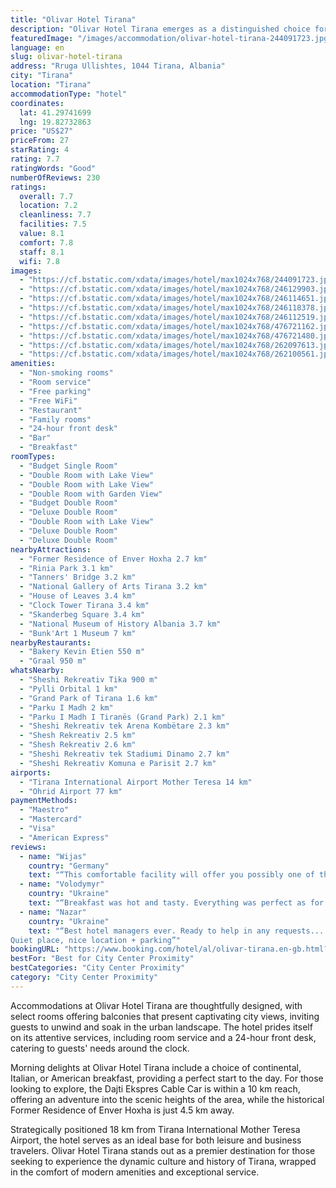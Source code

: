 ```yaml
---
title: "Olivar Hotel Tirana"
description: "Olivar Hotel Tirana emerges as a distinguished choice for travelers seeking a blend of comfort and convenience in Albania's vibrant capital."
featuredImage: "/images/accommodation/olivar-hotel-tirana-244091723.jpg"
language: en
slug: olivar-hotel-tirana
address: "Rruga Ullishtes, 1044 Tirana, Albania"
city: "Tirana"
location: "Tirana"
accommodationType: "hotel"
coordinates:
  lat: 41.29741699
  lng: 19.82732863
price: "US$27"
priceFrom: 27
starRating: 4
rating: 7.7
ratingWords: "Good"
numberOfReviews: 230
ratings:
  overall: 7.7
  location: 7.2
  cleanliness: 7.7
  facilities: 7.5
  value: 8.1
  comfort: 7.8
  staff: 8.1
  wifi: 7.8
images:
  - "https://cf.bstatic.com/xdata/images/hotel/max1024x768/244091723.jpg?k=e837d50494ced313e01dfbe8ce1ac2e54aaf7ad514584fcddc9e2a27bfd4dcc1&o=&hp=1"
  - "https://cf.bstatic.com/xdata/images/hotel/max1024x768/246129903.jpg?k=ddf9532c2aed6897a4b1f050390964a142496b74b24ba2090fa61c28b0b94b19&o=&hp=1"
  - "https://cf.bstatic.com/xdata/images/hotel/max1024x768/246114651.jpg?k=580f3d4dc8ab69fec58490c4912ffc111fbf0e4963bfd8b8e43207342088e726&o=&hp=1"
  - "https://cf.bstatic.com/xdata/images/hotel/max1024x768/246118378.jpg?k=4cdd64ca77baf34f40daa2b2d69b49bb35df538e562d0250e8d58e4f23a2d05b&o=&hp=1"
  - "https://cf.bstatic.com/xdata/images/hotel/max1024x768/246112519.jpg?k=82b994e563a6d0353400abae6f516f04e0410487856e36af67a04725dc997d8e&o=&hp=1"
  - "https://cf.bstatic.com/xdata/images/hotel/max1024x768/476721162.jpg?k=7a69082ccd919c86eb40fd507ba12a93d552cf9aa72bb7c6eff754c2561b0ba0&o=&hp=1"
  - "https://cf.bstatic.com/xdata/images/hotel/max1024x768/476721480.jpg?k=791e46acdabc0c2466c8f1bc3861621b8bb014b10575957dafc70a12ca5547d4&o=&hp=1"
  - "https://cf.bstatic.com/xdata/images/hotel/max1024x768/262097613.jpg?k=2cacb3c951998206ac56f852fe11ba641e53c7778ae771aad2d96acd8ba6d958&o=&hp=1"
  - "https://cf.bstatic.com/xdata/images/hotel/max1024x768/262100561.jpg?k=6898b4b096c2efe9edd7cf3381acbcfa08b8fa202e930c16438a8efe56cb4114&o=&hp=1"
amenities:
  - "Non-smoking rooms"
  - "Room service"
  - "Free parking"
  - "Free WiFi"
  - "Restaurant"
  - "Family rooms"
  - "24-hour front desk"
  - "Bar"
  - "Breakfast"
roomTypes:
  - "Budget Single Room"
  - "Double Room with Lake View"
  - "Double Room with Lake View"
  - "Double Room with Garden View"
  - "Budget Double Room"
  - "Deluxe Double Room"
  - "Double Room with Lake View"
  - "Deluxe Double Room"
  - "Deluxe Double Room"
nearbyAttractions:
  - "Former Residence of Enver Hoxha 2.7 km"
  - "Rinia Park 3.1 km"
  - "Tanners' Bridge 3.2 km"
  - "National Gallery of Arts Tirana 3.2 km"
  - "House of Leaves 3.4 km"
  - "Clock Tower Tirana 3.4 km"
  - "Skanderbeg Square 3.4 km"
  - "National Museum of History Albania 3.7 km"
  - "Bunk'Art 1 Museum 7 km"
nearbyRestaurants:
  - "Bakery Kevin Etien 550 m"
  - "Graal 950 m"
whatsNearby:
  - "Sheshi Rekreativ Tika 900 m"
  - "Pylli Orbital 1 km"
  - "Grand Park of Tirana 1.6 km"
  - "Parku I Madh 2 km"
  - "Parku I Madh I Tiranës (Grand Park) 2.1 km"
  - "Sheshi Rekreativ tek Arena Kombëtare 2.3 km"
  - "Shesh Rekreativ 2.5 km"
  - "Shesh Rekreativ 2.6 km"
  - "Sheshi Rekreativ tek Stadiumi Dinamo 2.7 km"
  - "Sheshi Rekreativ Komuna e Parisit 2.7 km"
airports:
  - "Tirana International Airport Mother Teresa 14 km"
  - "Ohrid Airport 77 km"
paymentMethods:
  - "Maestro"
  - "Mastercard"
  - "Visa"
  - "American Express"
reviews:
  - name: "Wijas"
    country: "Germany"
    text: "“This comfortable facility will offer you possibly one of the best panoramas in Tirana you can can enjoy!”"
  - name: "Volodymyr"
    country: "Ukraine"
    text: "“Breakfast was hot and tasty. Everything was perfect as for money.”"
  - name: "Nazar"
    country: "Ukraine"
    text: "“Best hotel managers ever. Ready to help in any requests.....even to argue with delivery service why it's so long)))
Quiet place, nice location + parking”"
bookingURL: "https://www.booking.com/hotel/al/olivar-tirana.en-gb.html?aid=8035640"
bestFor: "Best for City Center Proximity"
bestCategories: "City Center Proximity"
category: "City Center Proximity"
---
```


Accommodations at Olivar Hotel Tirana are thoughtfully designed, with select rooms offering balconies that present captivating city views, inviting guests to unwind and soak in the urban landscape. The hotel prides itself on its attentive services, including room service and a 24-hour front desk, catering to guests' needs around the clock.

Morning delights at Olivar Hotel Tirana include a choice of continental, Italian, or American breakfast, providing a perfect start to the day. For those looking to explore, the Dajti Ekspres Cable Car is within a 10 km reach, offering an adventure into the scenic heights of the area, while the historical Former Residence of Enver Hoxha is just 4.5 km away.

Strategically positioned 18 km from Tirana International Mother Teresa Airport, the hotel serves as an ideal base for both leisure and business travelers. Olivar Hotel Tirana stands out as a premier destination for those seeking to experience the dynamic culture and history of Tirana, wrapped in the comfort of modern amenities and exceptional service.